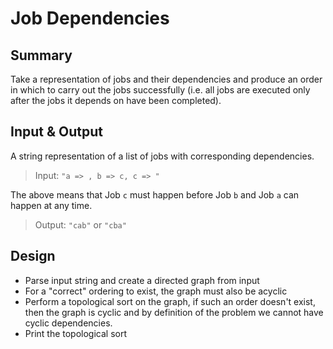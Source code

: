 # Job Dependencies


## Summary

Take a representation of jobs and their dependencies and produce an order
in which to carry out the jobs successfully (i.e. all jobs are executed 
only after the jobs it depends on have been completed).


## Input & Output

A string representation of a list of jobs with corresponding dependencies.
 > Input: `"a => , b => c, c => "`

The above means that Job `c` must happen before Job `b` and Job `a` can 
happen at any time.

 > Output: `"cab"` or `"cba"`


## Design

- Parse input string and create a directed graph from input
- For a "correct" ordering to exist, the graph must also be acyclic
- Perform a topological sort on the graph, if such an order doesn't exist,
then the graph is cyclic and by definition of the problem we cannot have 
cyclic dependencies.
- Print the topological sort
